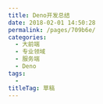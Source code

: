 ```yaml
---
title: Deno开发总结
date: 2018-02-01 14:50:28
permalink: /pages/709b6e/
categories: 
  - 大前端
  - 专业领域
  - 服务端
  - Deno
tags: 
  - 
titleTag: 草稿
---
```


